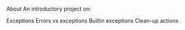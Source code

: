 About
An introductory project on:

Exceptions
Errors vs exceptions
Builtin exceptions
Clean-up actions
